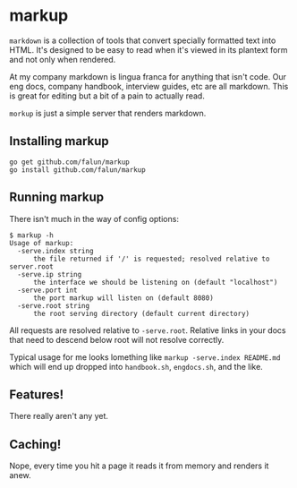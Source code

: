 # markup

`markdown` is a collection of tools that convert specially formatted text into
HTML. It's designed to be easy to read when it's viewed in its plantext form
and not only when rendered.

At my company markdown is lingua franca for anything that isn't code. Our eng
docs, company handbook, interview guides, etc are all markdown. This is great
for editing but a bit of a pain to actually read.

`morkup` is just a simple server that renders markdown.

## Installing markup

```
go get github.com/falun/markup
go install github.com/falun/markup
```

## Running markup

There isn't much in the way of config options:

    $ markup -h
    Usage of markup:
      -serve.index string
          the file returned if '/' is requested; resolved relative to server.root
      -serve.ip string
          the interface we should be listening on (default "localhost")
      -serve.port int
          the port markup will listen on (default 8080)
      -serve.root string
          the root serving directory (default current directory)

All requests are resolved relative to `-serve.root`. Relative links in your
docs that need to descend below root will not resolve correctly.

Typical usage for me looks lomething like `markup -serve.index README.md` which
will end up dropped into `handbook.sh`, `engdocs.sh`, and the like.

## Features!

There really aren't any yet.

## Caching!

Nope, every time you hit a page it reads it from memory and renders it anew.
